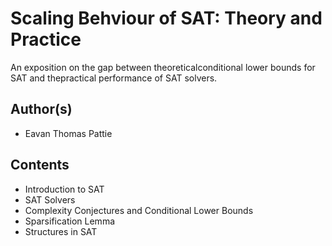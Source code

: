 Scaling Behviour of SAT: Theory and Practice
========================
An exposition on the gap between theoreticalconditional lower bounds for SAT and thepractical performance of SAT solvers.

## Author(s)
*   Eavan Thomas Pattie

## Contents
*   Introduction to SAT
*   SAT Solvers
*   Complexity Conjectures and Conditional Lower Bounds
*   Sparsification Lemma
*   Structures in SAT